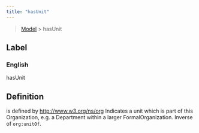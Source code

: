 ```yaml
---
title: "hasUnit"
---
```


> [Model](../../) > hasUnit

## Label

### English
hasUnit


## Definition
is defined by http://www.w3.org/ns/org Indicates a unit which is part of this Organization, e.g. a Department within a larger FormalOrganization. Inverse of `org:unitOf`. 


    
